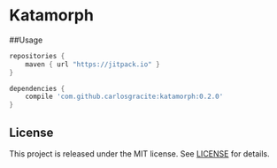 # Katamorph

##Usage

```groovy
repositories {
    maven { url "https://jitpack.io" }
}

dependencies {
    compile 'com.github.carlosgracite:katamorph:0.2.0'
}
```

## License

This project is released under the MIT license. See [LICENSE](LICENSE) for details.
